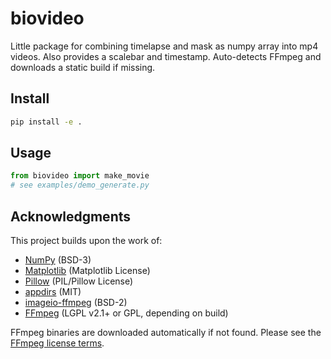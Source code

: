 # biovideo
Little package for combining timelapse and mask as numpy array into mp4 videos. Also provides a scalebar and timestamp. Auto-detects FFmpeg and downloads a static build if missing.

## Install
```bash
pip install -e .
```

## Usage
```python
from biovideo import make_movie
# see examples/demo_generate.py
```

## Acknowledgments
This project builds upon the work of:

- [NumPy](https://numpy.org/) (BSD-3)
- [Matplotlib](https://matplotlib.org/) (Matplotlib License)
- [Pillow](https://python-pillow.org/) (PIL/Pillow License)
- [appdirs](https://github.com/ActiveState/appdirs) (MIT)
- [imageio-ffmpeg](https://github.com/imageio/imageio-ffmpeg) (BSD-2)
- [FFmpeg](https://ffmpeg.org/) (LGPL v2.1+ or GPL, depending on build)

FFmpeg binaries are downloaded automatically if not found. Please see the [FFmpeg license terms](https://ffmpeg.org/legal.html).

<!--## Cite this work
```bibtex
@software{Perrin_shrugnet_2025,
author = {Perrin, Marc-Eric},
license = {MIT},
month = sep,
title = {{shrugnet}},
url = {https://github.com/MarcEricP/shrugnet},
version = {0.1.0},
year = {2025}
}
```-->